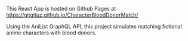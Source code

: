This React App is hosted on Github Pages at https://gitgituz.github.io/CharacterBloodDonorMatch/

Using the AniList GraphQL API, this project simulates matching fictional anime characters with blood donors. 
